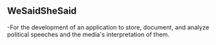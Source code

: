 ## WeSaidSheSaid
-For the development of an application to store, document, and analyze political speeches and the media's interpretation of them.
